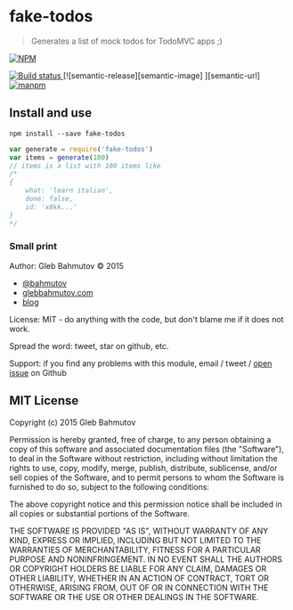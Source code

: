 # fake-todos
> Generates a list of mock todos for TodoMVC apps ;)

[![NPM][fake-todos-icon] ][fake-todos-url]

[![Build status][fake-todos-ci-image] ][fake-todos-ci-url]
[![semantic-release][semantic-image] ][semantic-url]
[![manpm](https://img.shields.io/badge/manpm-%E2%9C%93-3399ff.svg)](https://github.com/bahmutov/manpm)

## Install and use

`npm install --save fake-todos`

```js
var generate = require('fake-todos')
var items = generate(100)
// items is a list with 100 items like
/*
{
    what: 'learn italian',
    done: false,
    id: 'x8kk...'
}
*/
```

### Small print

Author: Gleb Bahmutov &copy; 2015

* [@bahmutov](https://twitter.com/bahmutov)
* [glebbahmutov.com](http://glebbahmutov.com)
* [blog](http://glebbahmutov.com/blog/)

License: MIT - do anything with the code, but don't blame me if it does not work.

Spread the word: tweet, star on github, etc.

Support: if you find any problems with this module, email / tweet /
[open issue](https://github.com/bahmutov/fake-todos/issues) on Github

## MIT License

Copyright (c) 2015 Gleb Bahmutov

Permission is hereby granted, free of charge, to any person
obtaining a copy of this software and associated documentation
files (the "Software"), to deal in the Software without
restriction, including without limitation the rights to use,
copy, modify, merge, publish, distribute, sublicense, and/or sell
copies of the Software, and to permit persons to whom the
Software is furnished to do so, subject to the following
conditions:

The above copyright notice and this permission notice shall be
included in all copies or substantial portions of the Software.

THE SOFTWARE IS PROVIDED "AS IS", WITHOUT WARRANTY OF ANY KIND,
EXPRESS OR IMPLIED, INCLUDING BUT NOT LIMITED TO THE WARRANTIES
OF MERCHANTABILITY, FITNESS FOR A PARTICULAR PURPOSE AND
NONINFRINGEMENT. IN NO EVENT SHALL THE AUTHORS OR COPYRIGHT
HOLDERS BE LIABLE FOR ANY CLAIM, DAMAGES OR OTHER LIABILITY,
WHETHER IN AN ACTION OF CONTRACT, TORT OR OTHERWISE, ARISING
FROM, OUT OF OR IN CONNECTION WITH THE SOFTWARE OR THE USE OR
OTHER DEALINGS IN THE SOFTWARE.

[fake-todos-icon]: https://nodei.co/npm/fake-todos.png?downloads=true
[fake-todos-url]: https://npmjs.org/package/fake-todos
[fake-todos-ci-image]: https://travis-ci.org/bahmutov/fake-todos.png?branch=master
[fake-todos-ci-url]: https://travis-ci.org/bahmutov/fake-todos
